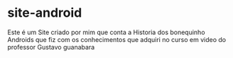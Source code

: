 # site-android
Este é um Site criado por mim que conta a Historia dos bonequinho Androids que fiz com os conhecimentos que adquiri no curso em video do professor Gustavo guanabara
